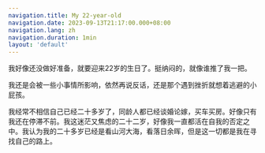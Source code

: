 ```yaml
---
navigation.title: My 22-year-old
navigation.date: 2023-09-13T21:17:00.000+08:00
navigation.lang: zh
navigation.duration: 1min
layout: 'default'
---
```


我好像还没做好准备，就要迎来22岁的生日了。挺纳闷的，就像谁推了我一把。

我还是会被一些小事情所影响，依然再说反话，还是那个遇到挫折就想着逃避的小屁孩。

我经常不相信自己已经二十多岁了，同龄人都已经谈婚论嫁，买车买房。好像只有我还在停滞不前。我这迷茫又焦虑的二十二岁，好像我一直都活在自我的否定之中。我认为我的二十多岁已经是看山河大海，看落日余晖，但是这一切都是我在寻找自己的路上。
